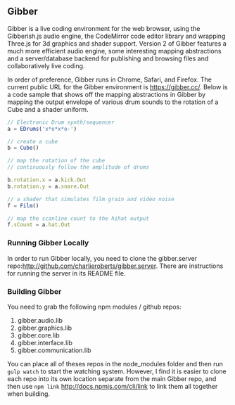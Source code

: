 ## Gibber
Gibber is a live coding environment for the web browser, using the Gibberish.js audio engine, the CodeMirror code editor library and wrapping Three.js for 3d graphics and shader support. Version 2 of Gibber features a much more efficient audio engine, some interesting mapping abstractions and a server/database backend for publishing and browsing files and collaboratively live coding.

In order of preference, Gibber runs in Chrome, Safari, and Firefox. The current public URL for the Gibber environment is https://gibber.cc/. Below is a code sample that shows off the mapping abstractions in Gibber by mapping the output envelope of various drum sounds to the rotation of a Cube and a shader uniform.

``` javascript
// Electronic Drum synth/sequencer
a = EDrums('x*o*x*o-')

// create a cube
b = Cube()

// map the rotation of the cube
// continuously follow the amplitude of drums

b.rotation.x = a.kick.Out
b.rotation.y = a.snare.Out

// a shader that simulates film grain and video noise
f = Film()

// map the scanline count to the hihat output
f.sCount = a.hat.Out
```
### Running Gibber Locally

In order to run Gibber locally, you need to clone the gibber.server repo:<http://github.com/charlieroberts/gibber.server>. There are instructions for running the server in its README file.

### Building Gibber
You need to grab the following npm modules / github repos:

1. gibber.audio.lib
2. gibber.graphics.lib
3. gibber.core.lib
4. gibber.interface.lib
5. gibber.communication.lib

You can place all of theses repos in the node_modules folder and then run `gulp watch` to start the watching system. However, I find it is easier to clone each repo into its own location separate from the main Gibber repo, and then use `npm link` <http://docs.npmjs.com/cli/link> to link them all together when building. 


